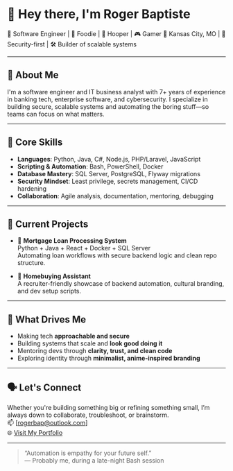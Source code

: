 # 👋 Hey there, I'm Roger Baptiste

🧠 Software Engineer | 🍔 Foodie | 🏀 Hooper | 🎮 Gamer
📍 Kansas City, MO | 🧠 Security-first | 🛠️ Builder of scalable systems

---

## 🧩 About Me

I'm a software engineer and IT business analyst with 7+ years of experience in banking tech, enterprise software, and cybersecurity. I specialize in building secure, scalable systems and automating the boring stuff—so teams can focus on what matters.


---

## 🔧 Core Skills

- **Languages**: Python, Java, C#, Node.js, PHP/Laravel, JavaScript  
- **Scripting & Automation**: Bash, PowerShell, Docker  
- **Database Mastery**: SQL Server, PostgreSQL, Flyway migrations  
- **Security Mindset**: Least privilege, secrets management, CI/CD hardening  
- **Collaboration**: Agile analysis, documentation, mentoring, debugging

---

## 🚀 Current Projects

- 🏡 **Mortgage Loan Processing System**  
  Python + Java + React + Docker + SQL Server  
  Automating loan workflows with secure backend logic and clean repo structure.

- 🤖 **Homebuying Assistant**  
  A recruiter-friendly showcase of backend automation, cultural branding, and dev setup scripts.

---

## 🎯 What Drives Me

- Making tech **approachable and secure**  
- Building systems that scale and **look good doing it**  
- Mentoring devs through **clarity, trust, and clean code**  
- Exploring identity through **minimalist, anime-inspired branding**

---

## 🗣️ Let's Connect

Whether you're building something big or refining something small, I’m always down to collaborate, troubleshoot, or brainstorm.  
📫 [rogerbap@outlook.com]  
🌐 <a href="https://portfoliorogerb.vercel.app" target="_blank">Visit My Portfolio</a>

---

> “Automation is empathy for your future self.”  
> — Probably me, during a late-night Bash session
